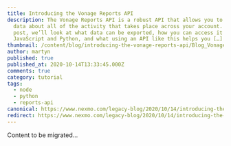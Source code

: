 ```yaml
---
title: Introducing the Vonage Reports API
description: The Vonage Reports API is a robust API that allows you to gather
  data about all of the activity that takes place across your account. In this
  post, we’ll look at what data can be exported, how you can access it with both
  JavaScript and Python, and what using an API like this helps you […]
thumbnail: /content/blog/introducing-the-vonage-reports-api/Blog_Vonage-Reports-API_1200x600.png
author: martyn
published: true
published_at: 2020-10-14T13:33:45.000Z
comments: true
category: tutorial
tags:
  - node
  - python
  - reports-api
canonical: https://www.nexmo.com/legacy-blog/2020/10/14/introducing-the-vonage-reports-api
redirect: https://www.nexmo.com/legacy-blog/2020/10/14/introducing-the-vonage-reports-api
---
```


Content to be migrated...
